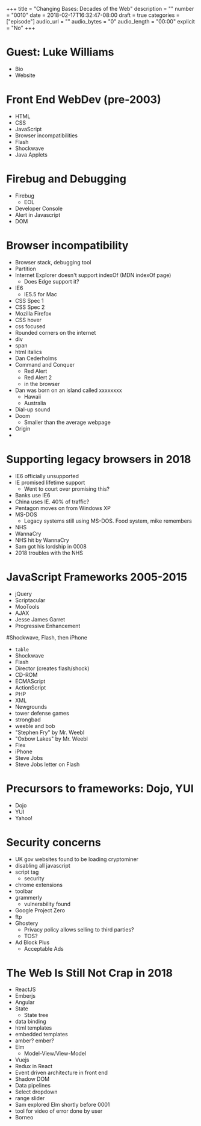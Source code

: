 +++
title = "Changing Bases: Decades of the Web"
description = ""
number = "0010"
date = 2018-02-17T16:32:47-08:00
draft = true
categories = ["episode"]
audio_url = ""
audio_bytes = "0"
audio_length = "00:00"
explicit = "No"
+++

# Guest: Luke Williams
- Bio
- Website

# Front End WebDev (pre-2003)
- HTML
- CSS
- JavaScript
- Browser incompatibilities
- Flash
- Shockwave
- Java Applets

# Firebug and Debugging
- Firebug
  - EOL
- Developer Console
- Alert in Javascript
- DOM

# Browser incompatibility
- Browser stack, debugging tool
- Partition
- Internet Explorer doesn't support indexOf (MDN indexOf page)
  - Does Edge support it?
- IE6
  - IE5.5 for Mac
- CSS Spec 1
- CSS Spec 2
- Mozilla Firefox
- CSS hover
- css focused
- Rounded corners on the internet
- div
- span
- html italics
- Dan Cederholms
- Command and Conquer
  - Red Alert
  - Red Alert 2
  - in the browser
- Dan was born on an island called xxxxxxxx
  - Hawaii
  - Australia
- Dial-up sound
- Doom
  - Smaller than the average webpage
- Origin
- 

# Supporting legacy browsers in 2018
- IE6 officially unsupported
- IE promised lifetime support
  - Went to court over promising this?
- Banks use IE6
- China uses IE. 40% of traffic?
- Pentagon moves on from Windows XP
- MS-DOS
  - Legacy systems still using MS-DOS. Food system, mike remembers
- NHS
- WannaCry
- NHS hit by WannaCry
- Sam got his lordship in 0008
- 2018 troubles with the NHS

# JavaScript Frameworks 2005-2015
- jQuery
- Scriptacular
- MooTools
- AJAX
- Jesse James Garret
- Progressive Enhancement

#Shockwave, Flash, then iPhone
- `table`
- Shockwave
- Flash
- Director (creates flash/shock)
- CD-ROM
- ECMAScript
- ActionScript
- PHP
- XML
- Newgrounds
- tower defense games
- strongbad
- weeble and bob
- "Stephen Fry" by Mr. Weebl
- "Oxbow Lakes" by Mr. Weebl
- Flex
- iPhone
- Steve Jobs
- Steve Jobs letter on Flash

# Precursors to frameworks: Dojo, YUI
- Dojo
- YUI
- Yahoo!

# Security concerns
- UK gov websites found to be loading cryptominer
- disabling all javascript
- script tag
  - security
- chrome extensions
- toolbar
- grammerly
  - vulnerability found
- Google Project Zero
- ftp
- Ghostery
  - Privacy policy allows selling to third parties?
  - TOS?
- Ad Block Plus
  - Acceptable Ads

# The Web Is Still Not Crap in 2018
- ReactJS
- Emberjs
- Angular
- State
  - State tree
- data binding
- html templates
- embedded templates
- amber? ember?
- Elm
  - Model-View/View-Model
- Vuejs
- Redux in React
- Event driven architecture in front end
- Shadow DOM
- Data pipelines
- Select dropdown
- range slider
- Sam explored Elm shortly before 0001
- tool for video of error done by user
- Borneo


